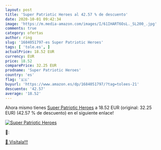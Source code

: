 ```yaml
---
layout: post
title: 'Super Patriotic Heroes al 42.57 % de descuento'
date: 2020-10-01 09:42:34
image: 'https://m.media-amazon.com/images/I/61IHART6OsL._SL200_.jpg'
comments: true
category: ofertas
author: ring
slug: '1684051797-es Super Patriotic Heroes'
tags: [ 'tole.es', ]
actualPrice: 18.52 EUR
currency: EUR
price: 18.52
comparePrice: 32.25 EUR
prodname: 'Super Patriotic Heroes'
country: 'es'
flag: '🇪🇸'
buyurl: 'https://www.amazon.es/dp/1684051797/?tag=tolees-21'
descuento: '42.57'
average: '18.52'
---
```


Ahora mismo tienes [Super Patriotic Heroes](https://www.amazon.es/dp/1684051797/?tag=tolees-21) a 18.52 EUR (original: 32.25 EUR) (42.57 %  de descuento) en el siguiente enlace!

[![Super Patriotic Heroes](https://m.media-amazon.com/images/I/61IHART6OsL._SL200_.jpg)](https://www.amazon.es/dp/1684051797/?tag=tolees-21)

🔎:


[🛒 Visítala!!!](https://www.amazon.es/dp/1684051797/?tag=tolees-21)
